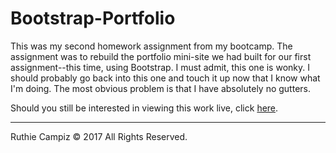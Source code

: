 # Bootstrap-Portfolio

This was my second homework assignment from my bootcamp. The assignment was to rebuild the portfolio mini-site we had built for our first assignment--this time, using Bootstrap.  I must admit, this one is wonky.  I should probably go back into this one and touch it up now that I know what I'm doing.  The most obvious problem is that I have absolutely no gutters.  

Should you still be interested in viewing this work live, click [here](https://ruthieirl.github.io/Bootstrap-Portfolio/index.html).

- - -

Ruthie Campiz © 2017 All Rights Reserved.
